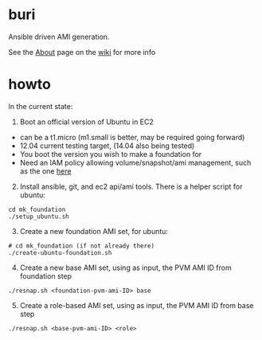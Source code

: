 buri
====

Ansible driven AMI generation.

See the [About](https://github.com/jhohertz/buri/wiki/About) page on the [wiki](https://github.com/jhohertz/buri/wiki) for more info

howto
=====

In the current state:

1. Boot an official version of Ubuntu in EC2
  - can be a t1.micro (m1.small is better, may be required going forward)
  - 12.04 current testing target, (14.04 also being tested)
  - You boot the version you wish to make a foundation for
  - Need an IAM policy allowing volume/snapshot/ami management, such as the one [here](https://github.com/Netflix/aminator/wiki/Configuration)

2. Install ansible, git, and ec2 api/ami tools. There is a helper script for ubuntu:

```
cd mk_foundation
./setup_ubuntu.sh
```

3. Create a new foundation AMI set, for ubuntu:

```
# cd mk_foundation (if not already there)
./create-ubuntu-foundation.sh
```

4. Create a new base AMI set, using as input, the PVM AMI ID from foundation step

```
./resnap.sh <foundation-pvm-ami-ID> base
```

5. Create a role-based AMI set, using as input, the PVM AMI ID from base step
```
./resnap.sh <base-pvm-ami-ID> <role>
```



